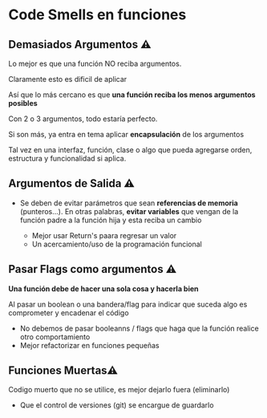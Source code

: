 # Code Smells en funciones

## Demasiados Argumentos ⚠️

Lo mejor es que una función NO reciba argumentos.

Claramente esto es dificil de aplicar

Así que lo más cercano es que **una función reciba los menos argumentos posibles**

Con 2 o 3 argumentos, todo estaría perfecto.

Si son más, ya entra en tema aplicar **encapsulación** de los argumentos

Tal vez en una interfaz, función, clase o algo que pueda agregarse orden, estructura y funcionalidad si aplica.


## Argumentos de Salida ⚠️

+ Se deben de evitar parámetros que sean **referencias de memoria** (punteros...). En otras palabras, **evitar variables** que vengan de la función padre a la función hija y esta reciba un cambio

    + Mejor usar Return's paara regresar un valor
    + Un acercamiento/uso de la programación funcional

## Pasar Flags como argumentos ⚠️

**Una función debe de hacer una sola cosa y hacerla bien**

Al pasar un boolean o una bandera/flag para indicar que suceda algo es comprometer y encadenar el código

+ No debemos de pasar booleanns / flags que haga que la función realice otro comportamiento
+ Mejor refactorizar en funciones pequeñas

## Funciones Muertas⚠️

Codigo muerto que no se utilice, es mejor dejarlo fuera (eliminarlo)

+ Que el control de versiones (git) se encargue de guardarlo